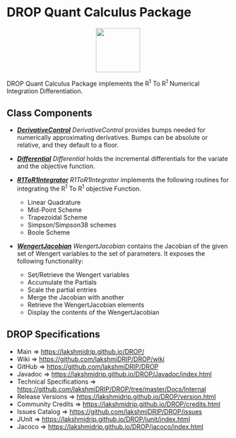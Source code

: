 # DROP Quant Calculus Package

<p align="center"><img src="https://github.com/lakshmiDRIP/DROP/blob/master/DRIP_Logo.gif?raw=true" width="100"></p>

DROP Quant Calculus Package implements the R<sup>1</sup> To R<sup>1</sup> Numerical Integration
	Differentiation.


## Class Components

 * [***DerivativeControl***](https://github.com/lakshmiDRIP/DROP/tree/master/src/main/java/org/drip/quant/calculus/DerivativeControl.java)
 <i>DerivativeControl</i> provides bumps needed for numerically approximating derivatives. Bumps can be
 absolute or relative, and they default to a floor.

 * [***Differential***](https://github.com/lakshmiDRIP/DROP/tree/master/src/main/java/org/drip/quant/calculus/Differential.java)
 <i>Differential</i> holds the incremental differentials for the variate and the objective function.

 * [***R1ToR1Integrator***](https://github.com/lakshmiDRIP/DROP/tree/master/src/main/java/org/drip/quant/calculus/R1ToR1Integrator.java)
 <i>R1ToR1Integrator</i> implements the following routines for integrating the R<sup>1</sup> To
 R<sup>1</sup> objective Function.
 	* Linear Quadrature
 	* Mid-Point Scheme
 	* Trapezoidal Scheme
 	* Simpson/Simpson38 schemes
 	* Boole Scheme

 * [***WengertJacobian***](https://github.com/lakshmiDRIP/DROP/tree/master/src/main/java/org/drip/quant/calculus/WengertJacobian.java)
 <i>WengertJacobian</i> contains the Jacobian of the given set of Wengert variables to the set of parameters.
 It exposes the following functionality:
 	* Set/Retrieve the Wengert variables
 	* Accumulate the Partials
 	* Scale the partial entries
 	* Merge the Jacobian with another
 	* Retrieve the WengertJacobian elements
 	* Display the contents of the WengertJacobian


## DROP Specifications

 * Main                     => https://lakshmidrip.github.io/DROP/
 * Wiki                     => https://github.com/lakshmiDRIP/DROP/wiki
 * GitHub                   => https://github.com/lakshmiDRIP/DROP
 * Javadoc                  => https://lakshmidrip.github.io/DROP/Javadoc/index.html
 * Technical Specifications => https://github.com/lakshmiDRIP/DROP/tree/master/Docs/Internal
 * Release Versions         => https://lakshmidrip.github.io/DROP/version.html
 * Community Credits        => https://lakshmidrip.github.io/DROP/credits.html
 * Issues Catalog           => https://github.com/lakshmiDRIP/DROP/issues
 * JUnit                    => https://lakshmidrip.github.io/DROP/junit/index.html
 * Jacoco                   => https://lakshmidrip.github.io/DROP/jacoco/index.html
